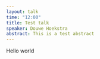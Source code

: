 ```yaml
---
layout: talk
time: "12:00"
title: Test talk
speaker: Douwe Hoekstra
abstract: This is a test abstract
---
```

Hello world